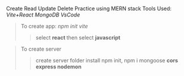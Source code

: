Create Read Update Delete Practice using MERN stack 
Tools Used:
<i> Vite+React 
MongoDB 
VsCode
</i>
> To create app: <i> npm init vite </i>
> > select <b> react </b>
> then select <b> javascript </b>

> To create server
>> create server folder
>> install npm init, 
>> npm i mongoose
>> <b> cors
>> express
>> nodemon </b>
